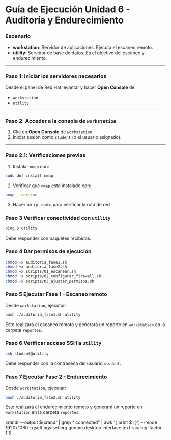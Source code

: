 # Guía de Ejecución Unidad 6 - Auditoría y Endurecimiento

### Escenario

* **workstation**: Servidor de aplicaciones. Ejecuta el escaneo remoto.
* **utility**: Servidor de base de datos. Es el objetivo del escaneo y endurecimiento.

---

### Paso 1: Iniciar los servidores necesarios

Desde el panel de Red Hat levantar y hacer **Open Console** de:

- `workstation`
- `utility`

---

### Paso 2: Acceder a la consola de `workstation`

1. Clic en **Open Console** de `workstation`.
2. Iniciar sesión como `student` (o el usuario asignado).

---

### Paso 2.1: Verificaciones previas

1. Instalar `nmap` con:

```bash
sudo dnf install nmap
```

2. Verificar que `nmap` esta instalado con:

```bash
nmap --version
```

3. Hacer un `ip route` para verificar la ruta de red

### Paso 3 Verificar conectividad con `utility`

```bash
ping 5 utility
```

Debe responder con paquetes recibidos.


### Paso 4 Dar permisos de ejecución

```bash
chmod +x auditoria_fase1.sh
chmod +x auditoria_fase2.sh
chmod +x scripts/01_escanear.sh
chmod +x scripts/02_configurar_firewall.sh
chmod +x scripts/03_ajustar_permisos.sh
```


### Paso 5 Ejecutar Fase 1 - Escaneo remoto

Desde `workstation`, ejecutar:

```bash
bash ./auditoria_fase1.sh utility
```

Esto realizará el escaneo remoto y generará un reporte en `workstation` en la carpeta `reportes`.

### Paso 6 Verificar acceso SSH a `utility`

```bash
ssh student@utility
```

Debe responder con la contraseña del usuario `student`.

### Paso 7 Ejecutar Fase 2 - Endurecimiento

Desde `workstation`, ejecutar:

```bash
bash ./auditoria_fase2.sh utility
```

Esto realizará el endurecimiento remoto y generará un reporte en `workstation` en la carpeta `reportes`.



xrandr --output $(xrandr | grep " connected" | awk '{ print $1 }') --mode 1920x1080 ; gsettings set org.gnome.desktop.interface text-scaling-factor 1.5